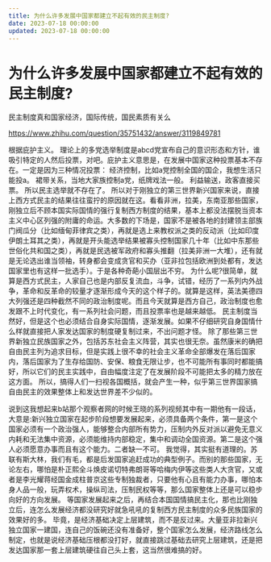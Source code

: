 ```yaml
---
title: 为什么许多发展中国家都建立不起有效的民主制度?
date: 2023-07-18 00:00:00
updated: 2023-07-18 00:00:00
---
```


# 为什么许多发展中国家都建立不起有效的民主制度?
民主制度真和国家经济，国际传统，国民素质有关么

https://www.zhihu.com/question/35751432/answer/3119849781

根据庇护主义。
理论上的多党选举制度是abcd党宣布自己的意识形态和方针，谁吸引特定的人然后投票，对吧。庇护主义意思是，在发展中国家这种投票基本不存在。一定是因为三种情况投票：
经济控制，比如a党控制全国的国企，我想生活只能投a。
裙带关系，当地大家族控制a党，纸牌戏法一般。
利益输送，政客直接买票。
所以民主选举就不存在了。
所以对于刚独立的第三世界新兴国家来说，直接上西方式民主的结果往往蛮拧的原因就在这。看看非洲，拉美，东南亚那些国家，刚独立后不顾本国实际国情的强行复制西方制度的结果，基本上都没法摆脱当资本主义中心区列强的附庸的命运。大多数的下场是，国家不是被各地的封建领主部族门阀瓜分（比如缅甸菲律宾之类），再就是选上来教权派之类的反动派（比如印度伊朗土耳其之类），再就是开头能选举结果被寡头控制国家几十年（比如中东那些世俗化共和国之类），再就是民选被军政府和寡头推翻（拉美非洲一大堆），还有就是无论选出谁当领袖，转身都会变成贪官和买办（亚非拉包括欧洲到处都有，发达国家里也有这样一批选手）。于是各种奇葩小国层出不穷。
为什么呢?很简单，就算是西方式民主，人家自己也是内部反复流血，斗争，试错，经历了一系列内外战争，革命和反革命的较量才逐渐形成今天的这个样子的。就算是这样，英法美德四大列强还是四种截然不同的政治制度呢。而且今天就算是西方自己，政治制度也愈发跟不上时代变化，有一系列社会问题，而且投票率也是越来越低。
民主制度当然好，但是这个也必须结合自身实际国情，逐渐发展。如果不仔细研究自身国情什么样就直接把人家发达国家的制度硬复制过来，不出问题才怪。
除了那些第三世界新独立民族国家之外，包括苏东社会主义阵营，其实也很无奈。虽然康米的确把自由民主列为追求目标，但是实践上很不幸的社会主义革命全部爆发在落后国家内，落后国家为了生存给国防、安保、粮食无限让步，也不可能所有事同时都能搞好，所以它们的民主实践中，自由幅度注定了在发展阶段不可能把太多的精力放在这方面。
所以，搞得人们一扫视各国概括，就会产生一种，似乎第三世界国家搞自由民主的效果整体上和发达世界差不少似的。

说到这我想起来b站那个观察者网的时候王晓的系列视频其中有一期他有一段话，大意是:新兴独立国家在起步阶段想要发展起来，必须具备两个条件，第一是这个国家必须有一个政治强人，能够整合内部所有势力，压制内外反对派以避免无意义内耗和无法集中资源，必须能维持内部稳定，集中和调动全国资源。第二是这个强人必须愿意办事而且有这个能力。二者缺一不可。
我觉得，其实挺有道理的。苏联有斯大林，我们有毛，都是后发国家追赶成功的典型例子。而别的那些国家，无论左右，哪怕是朴正熙全斗焕皮诺切特弗朗哥等哈梅内伊等这些类人大贪官，又或者是李光耀蒋经国金成柱普京这些专制独裁者，只要他有心且有能力办事，哪怕本身人品一般，玩弄权术，操纵司法，压制民权等等，那么国家整体上还是可以稳步向好的方向发展。
等国家发展起来之后，再结合本国国情搞民主化，那也比刚独立后，连怎么发展经济都没研究好就急吼吼的复制西方民主制度的众多民族国家的效果好的多。
毕竟，是经济基础决定上层建筑，而不是反过来。大量亚非拉新兴独立国家一建国，连自己的饭碗还没有准备好，整个国家怎么发展，经济路线怎么制定，也就是说经济基础压根都没打好，就直接跳过基础去研究上层建筑，还是把发达国家那一套上层建筑硬往自己头上套，这当然很难搞的好。
